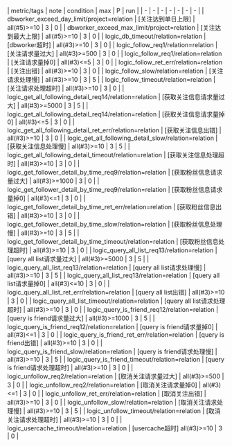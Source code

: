 | metric/tags | note | condition | max | P | run | 
| - | - | - | - | - | - | - |
| dbworker_exceed_day_limit/project=relation | [关注达到单日上限] | all(#5)>=10 | 3 | 0 |
| dbworker_exceed_max_limit/project=relation | [关注达到最大上限] | all(#5)>=10 | 3 | 0 |
| logic_db_timeout/relation=relation | [dbworker超时] | all(#3)>=10 | 3 | 0 |
| logic_follow_req1/relation=relation | [关注请求量过大] | all(#3)>=500 | 3 | 0 |
| logic_follow_req1/relation=relation | [关注请求量掉0] | all(#3)<=5 | 3 | 0 |
| logic_follow_ret_err/relation=relation | [关注出错] | all(#3)>=10 | 3 | 0 |
| logic_follow_slow/relation=relation | [关注请求处理慢] | all(#3)>=10 | 3 | 5 |
| logic_follow_timeout/relation=relation | [关注请求处理超时] | all(#3)>=10 | 3 | 0 |
| logic_get_all_following_detail_req14/relation=relation | [获取关注信息请求量过大] | all(#3)>=5000 | 3 | 5 |
| logic_get_all_following_detail_req14/relation=relation | [获取关注信息请求量掉0] | all(#3)<=5 | 3 | 0 |
| logic_get_all_following_detail_ret_err/relation=relation | [获取关注信息出错] | all(#3)>=10 | 3 | 0 |
| logic_get_all_following_detail_slow/relation=relation | [获取关注信息处理慢] | all(#3)>=10 | 3 | 5 |
| logic_get_all_following_detail_timeout/relation=relation | [获取关注信息处理超时] | all(#3)>=10 | 3 | 0 |
| logic_get_follower_detail_by_time_req9/relation=relation | [获取粉丝信息请求量过大] | all(#3)>=1000 | 3 | 0 |
| logic_get_follower_detail_by_time_req9/relation=relation | [获取粉丝信息请求量掉0] | all(#3)<=1 | 3 | 0 |
| logic_get_follower_detail_by_time_ret_err/relation=relation | [获取粉丝信息出错] | all(#3)>=10 | 3 | 0 |
| logic_get_follower_detail_by_time_slow/relation=relation | [获取粉丝信息处理慢] | all(#3)>=10 | 3 | 5 |
| logic_get_follower_detail_by_time_timeout/relation=relation | [获取粉丝信息处理超时] | all(#3)>=10 | 3 | 0 |
| logic_query_all_list_req13/relation=relation | [query all list请求量过大] | all(#3)>=5000 | 3 | 5 |
| logic_query_all_list_req13/relation=relation | [query all list请求处理慢] | all(#3)>=10 | 3 | 5 |
| logic_query_all_list_req13/relation=relation | [query all list请求量掉0] | all(#3)<=10 | 3 | 0 |
| logic_query_all_list_ret_err/relation=relation | [query all list出错] | all(#3)>=10 | 3 | 0 |
| logic_query_all_list_timeout/relation=relation | [query all list请求处理超时] | all(#3)>=10 | 3 | 0 |
| logic_query_is_friend_req12/relation=relation | [query is friend请求量过大] | all(#3)>=1000 | 3 | 5 |
| logic_query_is_friend_req12/relation=relation | [query is friend请求量掉0] | all(#3)<=1 | 3 | 0 |
| logic_query_is_friend_ret_err/relation=relation | [query is friend出错] | all(#3)>=10 | 3 | 0 |
| logic_query_is_friend_slow/relation=relation | [query is friend请求处理慢] | all(#3)>=10 | 3 | 5 |
| logic_query_is_friend_timeout/relation=relation | [query is friend请求处理超时] | all(#3)>=10 | 3 | 0 |
| logic_unfollow_req2/relation=relation | [取消关注请求量过大] | all(#3)>=500 | 3 | 0 |
| logic_unfollow_req2/relation=relation | [取消关注请求量掉0] | all(#3)<=1 | 3 | 0 |
| logic_unfollow_ret_err/relation=relation | [取消关注出错] | all(#3)>=10 | 3 | 0 |
| logic_unfollow_slow/relation=relation | [取消关注请求处理慢] | all(#3)>=10 | 3 | 5 |
| logic_unfollow_timeout/relation=relation | [取消关注请求处理超时] | all(#3)>=10 | 3 | 0 |
| logic_usercache_timeout/relation=relation | [usercache超时] all(#3)>=10 | 3 | 0 |

